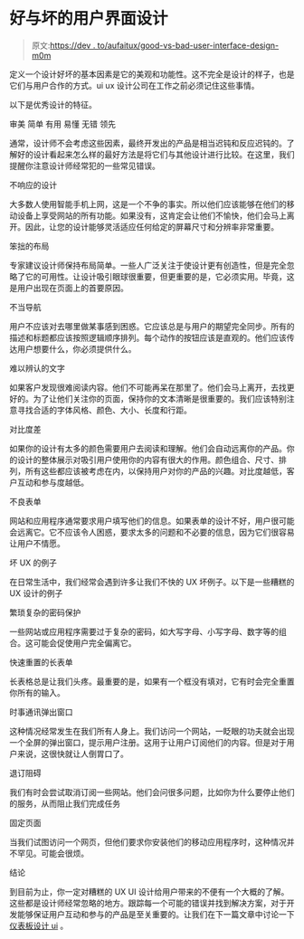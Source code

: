 # 好与坏的用户界面设计

> 原文:[https://dev . to/aufaitux/good-vs-bad-user-interface-design-m0m](https://dev.to/aufaitux/good-vs-bad-user-interface-design-m0m)

定义一个设计好坏的基本因素是它的美观和功能性。这不完全是设计的样子，也是它们与用户合作的方式。ui ux 设计公司在工作之前必须记住这些事情。

以下是优秀设计的特征。

审美
简单
有用
易懂
无错
领先

通常，设计师不会考虑这些因素，最终开发出的产品是相当迟钝和反应迟钝的。了解好的设计看起来怎么样的最好方法是将它们与其他设计进行比较。在这里，我们提醒你注意设计师经常犯的一些常见错误。

不响应的设计

大多数人使用智能手机上网，这是一个不争的事实。所以他们应该能够在他们的移动设备上享受网站的所有功能。如果没有，这肯定会让他们不愉快，他们会马上离开。因此，让您的设计能够灵活适应任何给定的屏幕尺寸和分辨率非常重要。

笨拙的布局

专家建议设计师保持布局简单。一些人广泛关注于使设计更有创造性，但是完全忽略了它的可用性。让设计吸引眼球很重要，但更重要的是，它必须实用。毕竟，这是用户出现在页面上的首要原因。

不当导航

用户不应该对去哪里做某事感到困惑。它应该总是与用户的期望完全同步。所有的描述和标题都应该按照逻辑顺序排列。每个动作的按钮应该是直观的。他们应该传达用户想要什么，你必须提供什么。

难以辨认的文字

如果客户发现很难阅读内容。他们不可能再呆在那里了。他们会马上离开，去找更好的。为了让他们关注你的页面，保持你的文本清晰是很重要的。我们应该特别注意寻找合适的字体风格、颜色、大小、长度和行距。

对比度差

如果你的设计有太多的颜色需要用户去阅读和理解。他们会自动远离你的产品。你的设计的整体展示对吸引用户使用你的内容有很大的作用。颜色组合、尺寸、排列，所有这些都应该被考虑在内，以保持用户对你的产品的兴趣。对比度越低，客户互动和参与度越低。

不良表单

网站和应用程序通常要求用户填写他们的信息。如果表单的设计不好，用户很可能会远离它。它不应该令人困惑，要求太多的问题和不必要的信息，因为它们很容易让用户不情愿。

坏 UX 的例子

在日常生活中，我们经常会遇到许多让我们不快的 UX 坏例子。以下是一些糟糕的 UX 设计的例子

繁琐复杂的密码保护

一些网站或应用程序需要过于复杂的密码，如大写字母、小写字母、数字等的组合。这可能会促使用户完全偏离它。

快速重置的长表单

长表格总是让我们头疼。最重要的是，如果有一个框没有填对，它有时会完全重置你所有的输入。

时事通讯弹出窗口

这种情况经常发生在我们所有人身上。我们访问一个网站，一眨眼的功夫就会出现一个全屏的弹出窗口，提示用户注册。这用于让用户订阅他们的内容。但是对于用户来说，这很快就让人倒胃口了。

退订阻碍

我们有时会尝试取消订阅一些网站。他们会问很多问题，比如你为什么要停止他们的服务，从而阻止我们完成任务

固定页面

当我们试图访问一个网页，但他们要求你安装他们的移动应用程序时，这种情况并不罕见。可能会很烦。

结论

到目前为止，你一定对糟糕的 UX UI 设计给用户带来的不便有一个大概的了解。这些都是设计师经常忽略的地方。跟踪每一个可能的错误并找到解决方案，对于开发能够保证用户互动和参与的产品是至关重要的。让我们在下一篇文章中讨论一下[仪表板设计 ui](https://aufaitux.com) 。